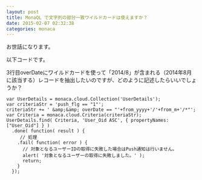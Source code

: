 ```yaml
---
layout: post
title: MonaQL で文字列の部分一致ワイルドカードは使えますか？
date: 2015-02-07 02:32:38
categories: monaca
---
```

<p>お世話になります。</p>

<p>以下コードです。</p>

<p>3行目overDateにワイルドカードを使って「2014/8」が含まれる（2014年8月に該当する）レコードを抽出したいのですが、どのように記述したらいいでしょうか？</p>

```
var UserDetails = monaca.cloud.Collection('UserDetails');
var criteriaStr = 'push_flg == "1"';
criteriaStr += ' &amp;&amp; overDate == "'+from_yyyy+'/'+from_m+'/*"';
var Criteria = monaca.cloud.Criteria(criteriaStr);
UserDetails.find( Criteria, 'User_Oid ASC', { propertyNames: ["User_Oid"] } )
  .done( function( result ) {
     // 処理
    .fail( function( error ) {
      // 対象となるユーザーIDの取得に失敗した場合はPush通知は行いません。
      alert( '対象となるユーザーの取得に失敗しました。' );
      return;
    }
  });
```
